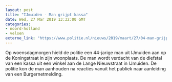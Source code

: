 ```yaml
---
layout: post
title: "IJmuiden - Man grijpt kassa"
date: Wed, 27 Mar 2019 13:32:00 GMT
categories: 
- noord-holland 
- velsen 
externe_link: "https://www.politie.nl/nieuws/2019/maart/27/04-man-grijpt-kassa.html"
---
```


Op woensdagmorgen hield de politie een 44-jarige man uit IJmuiden aan op de Koningstraat in zijn woonplaats. De man wordt verdacht van de diefstal van een kassa uit een winkel aan de Lange Nieuwstraat in IJmuiden. De politie kon de man aanhouden na reacties vanuit het publiek naar aanleiding van een Burgernetmelding.
